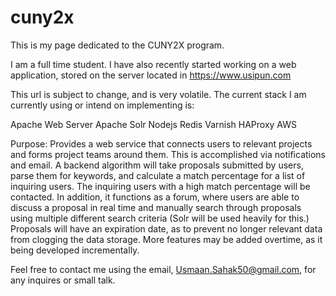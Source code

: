 # cuny2x

This is my page dedicated to the CUNY2X program.

I am a full time student. I have also recently started working on a web application, stored on the server located in https://www.usipun.com

This url is subject to change, and is very volatile. The current stack I am currently using or intend on implementing is:

Apache Web Server
Apache Solr
Nodejs
Redis
Varnish
HAProxy
AWS

Purpose: 
Provides a web service that connects users to relevant projects and forms project teams around them.
 This is accomplished via notifications and email. A backend algorithm will take proposals submitted by users, parse them for keywords, and calculate a match percentage for a list of inquiring users. The inquiring users with a high match percentage will be contacted.
In addition, it functions as a forum, where users are able to discuss a proposal in real time and manually search through proposals using multiple different search criteria (Solr will be used heavily for this.) Proposals will have an expiration date, as to prevent no longer relevant data from clogging the data storage. 
More features may be added overtime, as it being developed incrementally.



Feel free to contact me using the email, Usmaan.Sahak50@gmail.com, for any inquires or small talk.
